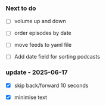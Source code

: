 ### Next to do
- [ ] volume up and down
- [ ] order episodes by date
- [ ] move feeds to yaml file
- [ ] Add date field for sorting podcasts



### update - 2025-06-17
- [x] skip back/forward 10 seconds
- [x] minimise text

